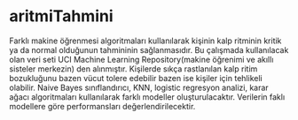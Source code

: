 # aritmiTahmini
 Farklı makine öğrenmesi algoritmaları kullanılarak kişinin kalp ritminin kritik ya da normal olduğunun tahmininin sağlanmasıdır. Bu çalışmada kullanılacak olan veri seti UCI Machine Learning Repository(makine öğrenimi ve akıllı sisteler merkezin) den alınmıştır. Kişilerde sıkça rastlanılan kalp ritim bozukluğunu bazen vücut tolere edebilir bazen ise kişiler için tehlikeli olabilir. Naive Bayes sınıflandırıcı, KNN, logistic regresyon analizi, karar ağacı algoritmaları kullanılarak farklı modeller oluşturulacaktır. Verilerin faklı modellere göre performansları değerlendirilecektir.
